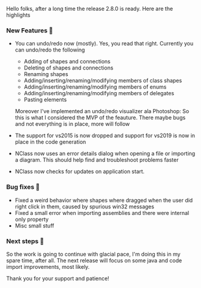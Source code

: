 Hello folks,
after a long time the release 2.8.0 is ready. Here are the highlights

### New Features :rocket:
- You can undo/redo now (mostly). Yes, you read that right. Currently you can undo/redo the following
    - Adding of shapes and connections
    - Deleting of shapes and connections
    - Renaming shapes
    - Adding/inserting/renaming/modifying members of class shapes
    - Adding/inserting/renaming/modifying members of enums
    - Adding/inserting/renaming/modifying members of delegates
    - Pasting elements

    Moreover I've implemented an undo/redo visualizer ala Photoshop:
    So this is what I considered the MVP of the feauture. There maybe bugs and not everything is in place, more will follow

- The support for vs2015 is now dropped and support for vs2019 is now in place in the code generation
- NClass now uses an error details dialog when opening a file or importing a diagram. This should help find and troubleshoot problems faster
- NClass now checks for updates on application start.

### Bug fixes :bug:
- Fixed a weird behavior where shapes where dragged when the user did right click in them, caused by spurious win32 messages
- Fixed a small error when importing assemblies and there were internal only property
- Misc small stuff

### Next steps 📡 
So the work is going to continue with glacial pace, I'm doing this in my spare time, after all. The next release will focus on some java and code import improvements, most likely.

Thank you for your support and patience!